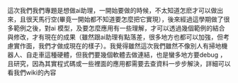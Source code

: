 這次我們我們專題是想做ai助理，一開始要做的時候，不太知道怎麽才可以做出來，且很天馬行空(畢竟一開始都不知道要怎麼把它實現），後來經過這學期做了很多範例之後，對ai 模型，及要怎麼應用有一些理解，才可以透過幾個範例的結合與修改，才有現在的成果（雖然跟ai助理有點落差，很多地方也都可以加強，但考慮實作面，我們才做成現在的樣子）。我覺得雖然這次我們雖然不像別人有掃地機器人、自走車這種硬體，但我們要幾個軟體去做連結，也是蠻多地方要debug ，且研究，因為其實程式碼或一些裡面的應用都需要去查資料一步步解決，詳細可以看我們wiki的內容
